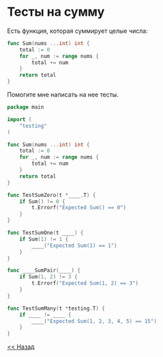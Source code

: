 # Тесты на сумму

Есть функция, которая суммирует целые числа:

```go
func Sum(nums ...int) int {
    total := 0
    for _, num := range nums {
        total += num
    }
    return total
}
```

Помогите мне написать на нее тесты.

```go
package main

import (
	"testing"
)

func Sum(nums ...int) int {
	total := 0
	for _, num := range nums {
		total += num
	}
	return total
}

func TestSumZero(t *____.T) {
	if Sum() != 0 {
		t.Errorf("Expected Sum() == 0")
	}
}

func TestSumOne(t ____) {
	if Sum(1) != 1 {
		____("Expected Sum(1) == 1")
	}
}

func ____SumPair(____) {
	if Sum(1, 2) != 3 {
		t.Errorf("Expected Sum(1, 2) == 3")
	}
}

func TestSumMany(t *testing.T) {
	if ____ != ____ {
		____("Expected Sum(1, 2, 3, 4, 5) == 15")
	}
}
```

[<< Назад](../about.md)